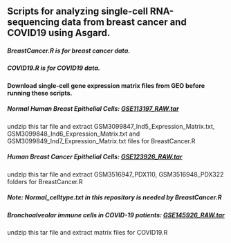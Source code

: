 ## Scripts for analyzing single-cell RNA-sequencing data from breast cancer and COVID19 using Asgard.
##### BreastCancer.R is for breast cancer data.
##### COVID19.R is for COVID19 data.

#### Download single-cell gene expression matrix files from GEO before running these scripts.
##### Normal Human Breast Epithelial Cells: [GSE113197_RAW.tar](https://www.ncbi.nlm.nih.gov/geo/download/?acc=GSE113197&format=file)

undzip this tar file and extract GSM3099847_Ind5_Expression_Matrix.txt, GSM3099848_Ind6_Expression_Matrix.txt and GSM3099849_Ind7_Expression_Matrix.txt files for BreastCancer.R

##### Human Breast Cancer Epithelial Cells: [GSE123926_RAW.tar](https://www.ncbi.nlm.nih.gov/geo/download/?acc=GSE123926&format=file)

undzip this tar file and extract GSM3516947_PDX110, GSM3516948_PDX322 folders for BreastCancer.R

##### Note: Normal_celltype.txt in this repository is needed by BreastCancer.R

##### Bronchoalveolar immune cells in COVID-19 patients: [GSE145926_RAW.tar](https://www.ncbi.nlm.nih.gov/geo/download/?acc=GSE145926&format=file)

undzip this tar file and extract matrix files for COVID19.R


